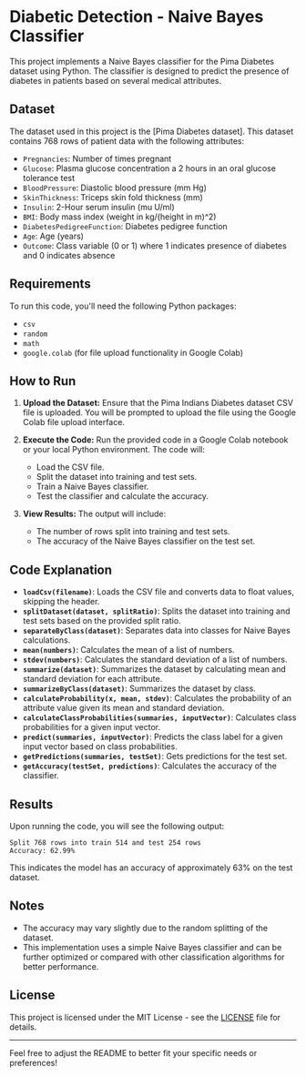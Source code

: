 # Diabetic Detection - Naive Bayes Classifier

This project implements a Naive Bayes classifier for the Pima Diabetes dataset using Python. The classifier is designed to predict the presence of diabetes in patients based on several medical attributes.

## Dataset

The dataset used in this project is the [Pima Diabetes dataset]. This dataset contains 768 rows of patient data with the following attributes:

- `Pregnancies`: Number of times pregnant
- `Glucose`: Plasma glucose concentration a 2 hours in an oral glucose tolerance test
- `BloodPressure`: Diastolic blood pressure (mm Hg)
- `SkinThickness`: Triceps skin fold thickness (mm)
- `Insulin`: 2-Hour serum insulin (mu U/ml)
- `BMI`: Body mass index (weight in kg/(height in m)^2)
- `DiabetesPedigreeFunction`: Diabetes pedigree function
- `Age`: Age (years)
- `Outcome`: Class variable (0 or 1) where 1 indicates presence of diabetes and 0 indicates absence

## Requirements

To run this code, you'll need the following Python packages:
- `csv`
- `random`
- `math`
- `google.colab` (for file upload functionality in Google Colab)

## How to Run

1. **Upload the Dataset:**
   Ensure that the Pima Indians Diabetes dataset CSV file is uploaded. You will be prompted to upload the file using the Google Colab file upload interface.

2. **Execute the Code:**
   Run the provided code in a Google Colab notebook or your local Python environment. The code will:
   - Load the CSV file.
   - Split the dataset into training and test sets.
   - Train a Naive Bayes classifier.
   - Test the classifier and calculate the accuracy.

3. **View Results:**
   The output will include:
   - The number of rows split into training and test sets.
   - The accuracy of the Naive Bayes classifier on the test set.

## Code Explanation

- **`loadCsv(filename)`**: Loads the CSV file and converts data to float values, skipping the header.
- **`splitDataset(dataset, splitRatio)`**: Splits the dataset into training and test sets based on the provided split ratio.
- **`separateByClass(dataset)`**: Separates data into classes for Naive Bayes calculations.
- **`mean(numbers)`**: Calculates the mean of a list of numbers.
- **`stdev(numbers)`**: Calculates the standard deviation of a list of numbers.
- **`summarize(dataset)`**: Summarizes the dataset by calculating mean and standard deviation for each attribute.
- **`summarizeByClass(dataset)`**: Summarizes the dataset by class.
- **`calculateProbability(x, mean, stdev)`**: Calculates the probability of an attribute value given its mean and standard deviation.
- **`calculateClassProbabilities(summaries, inputVector)`**: Calculates class probabilities for a given input vector.
- **`predict(summaries, inputVector)`**: Predicts the class label for a given input vector based on class probabilities.
- **`getPredictions(summaries, testSet)`**: Gets predictions for the test set.
- **`getAccuracy(testSet, predictions)`**: Calculates the accuracy of the classifier.

## Results

Upon running the code, you will see the following output:

```
Split 768 rows into train 514 and test 254 rows
Accuracy: 62.99%
```

This indicates the model has an accuracy of approximately 63% on the test dataset.

## Notes

- The accuracy may vary slightly due to the random splitting of the dataset.
- This implementation uses a simple Naive Bayes classifier and can be further optimized or compared with other classification algorithms for better performance.

## License

This project is licensed under the MIT License - see the [LICENSE](LICENSE) file for details.

---

Feel free to adjust the README to better fit your specific needs or preferences!